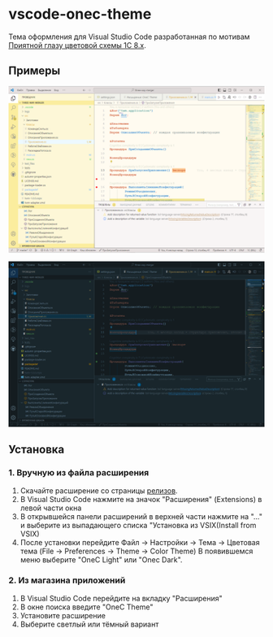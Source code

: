 # vscode-onec-theme

Тема оформления для Visual Studio Code разработанная по мотивам [Приятной глазу цветовой схемы 1С 8.x](https://infostart.ru/1c/articles/122391/).

## Примеры

![Пример светлой темы](/images/screenshots/screenshot_light.png "Пример светлой темы")

![Пример тёмной темы](/images/screenshots/screenshot_dark.png "Пример тёмной темы")

## Установка

### 1. Вручную из файла расширения

1. Скачайте расширение со страницы [релизов](https://github.com/ChernyakAI/vscode-onec-theme/releases).
2. В Visual Studio Code нажмите на значок "Расширения" (Extensions) в левой части окна
3. В открывшейся панели расширений в верхней части нажмите на "..." и выберите из выпадающего списка "Установка из VSIX(Install from VSIX)
4. После установки перейдите Файл -> Настройки -> Тема -> Цветовая тема (File -> Preferences -> Theme -> Color Theme)
В появившемся меню выберите "OneC Light" или "Onec Dark".

### 2. Из магазина приложений

1. В Visual Studio Code перейдите на вкладку "Расширения"
2. В окне поиска введите "OneC Theme"
3. Установите расширение
4. Выберите светлый или тёмный вариант
